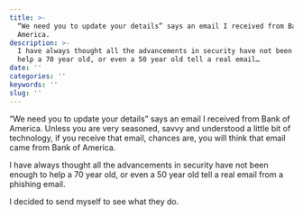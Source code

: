 ```yaml
---
title: >-
  “We need you to update your details” says an email I received from Bank of
  America.
description: >-
  I have always thought all the advancements in security have not been enough to
  help a 70 year old, or even a 50 year old tell a real email…
date: ''
categories: ''
keywords: ''
slug: ''
---
```


“We need you to update your details” says an email I received from Bank of America. Unless you are very seasoned, savvy and understood a little bit of technology, if you receive that email, chances are, you will think that email came from Bank of America. 

I have always thought all the advancements in security have not been enough to help a 70 year old, or even a 50 year old tell a real email from a phishing email. 

I decided to send myself to see what they do.